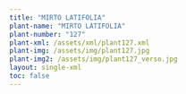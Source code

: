 ```yaml
---
title: "MIRTO LATIFOLIA"
plant-name: "MIRTO LATIFOLIA"
plant-number: "127"
plant-xml: /assets/xml/plant127.xml
plant-img: /assets/img/plant127.jpg
plant-img2: /assets/img/plant127_verso.jpg
layout: single-xml
toc: false
---
```

